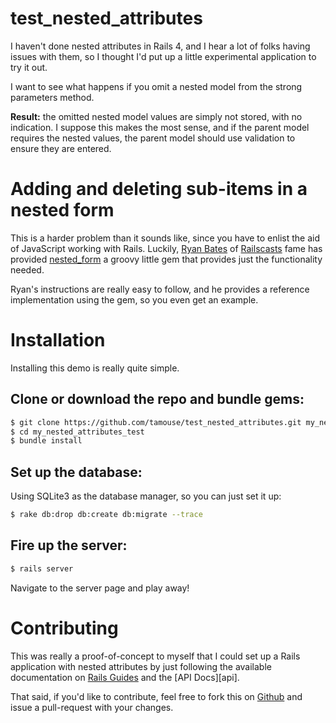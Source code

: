 # test_nested_attributes

I haven't done nested attributes in Rails 4, and I hear a lot of folks
having issues with them, so I thought I'd put up a little experimental
application to try it out.

I want to see what happens if you omit a nested model from the strong
parameters method.

**Result:** the omitted nested model values are simply not stored,
with no indication. I suppose this makes the most sense, and if the
parent model requires the nested values, the parent model should use
validation to ensure they are entered.

# Adding and deleting sub-items in a nested form

This is a harder problem than it sounds like, since you have to enlist
the aid of JavaScript working with Rails. Luckily,
[Ryan Bates][ryanb] of
[Railscasts][railscasts]
fame has provided
[nested_form][nested_form]
a groovy little
gem that provides just the functionality needed.

Ryan's instructions are really easy to follow, and he provides a
reference implementation using the gem, so you even get an example.

# Installation

Installing this demo is really quite simple.

## Clone or download the repo and bundle gems:

``` bash
$ git clone https://github.com/tamouse/test_nested_attributes.git my_nested_attributes_test
$ cd my_nested_attributes_test
$ bundle install

```

## Set up the database:

Using SQLite3 as the database manager, so you can just set it up:

``` bash
$ rake db:drop db:create db:migrate --trace
```

## Fire up the server:

``` bash
$ rails server
```

Navigate to the server page and play away!

# Contributing

This was really a proof-of-concept to myself that I could set up a
Rails application with nested attributes by just following the
available documentation on [Rails Guides][guides]  and the
[API Docs][api].

That said, if you'd like to contribute, feel free to fork this on
[Github][repo] and issue a pull-request with your changes.


[ryanb]: https://github.com/ryanb
[railscasts]: http://railscasts.com 
[nested_form]: https://github.com/ryanb/nested_form 
[guides]: http://guides.rubyonrails.org
[apidocs]: http://api.rubyonrails.org 
[repo]: https://github.com/tamouse/test_nested_attributes




